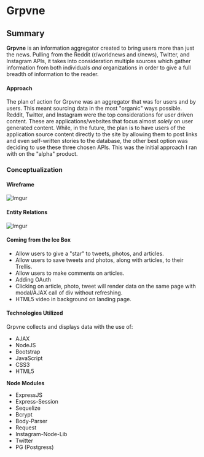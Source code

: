 # Grpvne

## Summary

**Grpvne** is an information aggregator created to bring users more than just the news. Pulling from the Reddit (r/worldnews and r/news), Twitter, and Instagram APIs, it takes into consideration multiple sources which gather information from both individuals *and* organizations in order to give a full breadth of information to the reader.

#### Approach

The plan of action for Grpvne was an aggregator that was for users and by users. This meant sourcing data in the most "organic" ways possible. Reddit, Twitter, and Instagram were the top considerations for user driven content. These are applications/websites that focus almost *solely* on user generated content. While, in the future, the plan is to have users of the application source content directly to the site by allowing them to post links and even self-written stories to the database, the other best option was deciding to use these three chosen APIs. This was the initial approach I ran with on the "alpha" product.

### Conceptualization

#### Wireframe

![Imgur](http://i.imgur.com/kC9YSSul.jpg)

#### Entity Relations

![Imgur](http://i.imgur.com/muRggFEl.jpg)

#### Coming from the Ice Box

- Allow users to give a "star" to tweets, photos, and articles.
- Allow users to save tweets and photos, along with articles, to their Trellis.
- Allow users to make comments on articles.
- Adding OAuth
- Clicking on article, photo, tweet will render data on the same page with modal/AJAX call of div without refreshing.
- HTML5 video in background on landing page.


#### Technologies Utilized

Grpvne collects and displays data with the use of:

- AJAX
- NodeJS
- Bootstrap
- JavaScript
- CSS3
- HTML5

**Node Modules**

- ExpressJS
- Express-Session
- Sequelize
- Bcrypt
- Body-Parser
- Request
- Instagram-Node-Lib
- Twitter
- PG (Postgress)
